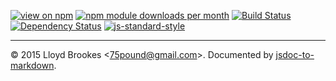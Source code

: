 [![view on npm](http://img.shields.io/npm/v/command-line-tool.svg)](https://www.npmjs.org/package/command-line-tool)
[![npm module downloads per month](http://img.shields.io/npm/dm/command-line-tool.svg)](https://www.npmjs.org/package/command-line-tool)
[![Build Status](https://travis-ci.org/75lb/command-line-tool.svg?branch=master)](https://travis-ci.org/75lb/command-line-tool)
[![Dependency Status](https://david-dm.org/75lb/command-line-tool.svg)](https://david-dm.org/75lb/command-line-tool)
[![js-standard-style](https://img.shields.io/badge/code%20style-standard-brightgreen.svg)](https://github.com/feross/standard)


* * *

&copy; 2015 Lloyd Brookes \<75pound@gmail.com\>. Documented by [jsdoc-to-markdown](https://github.com/jsdoc2md/jsdoc-to-markdown).
